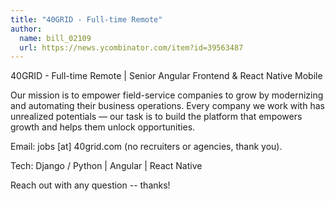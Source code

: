 ```yaml
---
title: "40GRID - Full-time Remote"
author:
  name: bill_02109
  url: https://news.ycombinator.com/item?id=39563487
---
```

40GRID - Full-time Remote | Senior Angular Frontend &amp; React Native Mobile

Our mission is to empower field-service companies to grow by modernizing and automating their business operations. Every company we work with has unrealized potentials — our task is to build the platform that empowers growth and helps them unlock opportunities.

Email: jobs [at] 40grid.com (no recruiters or agencies, thank you).

Tech: Django &#x2F; Python | Angular | React Native

Reach out with any question -- thanks!
